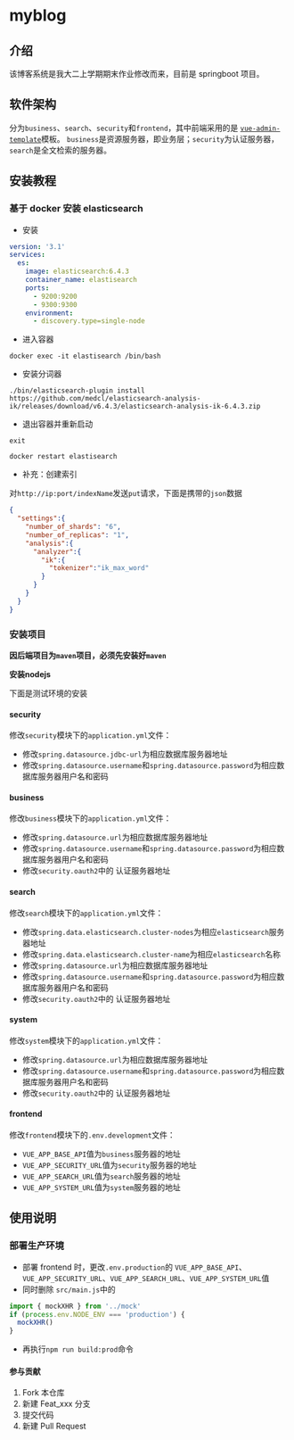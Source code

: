 # myblog

## 介绍
该博客系统是我大二上学期期末作业修改而来，目前是 springboot 项目。

## 软件架构

分为`business`、`search`、`security`和`frontend`，其中前端采用的是 [`vue-admin-template`](https://github.com/PanJiaChen/vue-admin-template)模板。
`business`是资源服务器，即业务层；`security`为认证服务器，`search`是全文检索的服务器。


## 安装教程
### 基于 docker 安装 elasticsearch
+ 安装
```yaml
version: '3.1'
services:
  es:
    image: elasticsearch:6.4.3
    container_name: elastisearch
    ports:
      - 9200:9200
      - 9300:9300
    environment:
      - discovery.type=single-node
```
+ 进入容器
```shell script
docker exec -it elastisearch /bin/bash
```

+ 安装分词器
```shell script
./bin/elasticsearch-plugin install https://github.com/medcl/elasticsearch-analysis-ik/releases/download/v6.4.3/elasticsearch-analysis-ik-6.4.3.zip
```

+ 退出容器并重新启动
```shell script
exit

docker restart elastisearch
```
+ 补充：创建索引

对`http://ip:port/indexName`发送`put`请求，下面是携带的`json`数据
```json
{
  "settings":{
    "number_of_shards": "6",
    "number_of_replicas": "1",
    "analysis":{
      "analyzer":{
        "ik":{
          "tokenizer":"ik_max_word"
        }
      }
    }
  }
}
```

### 安装项目
**因后端项目为`maven`项目，必须先安装好`maven`**

**安装nodejs**

下面是测试环境的安装
#### security
修改`security`模块下的`application.yml`文件：
+ 修改`spring.datasource.jdbc-url`为相应数据库服务器地址
+ 修改`spring.datasource.username`和`spring.datasource.password`为相应数据库服务器用户名和密码

#### business
修改`business`模块下的`application.yml`文件：
+ 修改`spring.datasource.url`为相应数据库服务器地址
+ 修改`spring.datasource.username`和`spring.datasource.password`为相应数据库服务器用户名和密码
+ 修改`security.oauth2`中的 认证服务器地址

#### search
修改`search`模块下的`application.yml`文件：
+ 修改`spring.data.elasticsearch.cluster-nodes`为相应`elasticsearch`服务器地址
+ 修改`spring.data.elasticsearch.cluster-name`为相应`elasticsearch`名称
+ 修改`spring.datasource.url`为相应数据库服务器地址
+ 修改`spring.datasource.username`和`spring.datasource.password`为相应数据库服务器用户名和密码
+ 修改`security.oauth2`中的 认证服务器地址

#### system
修改`system`模块下的`application.yml`文件：
+ 修改`spring.datasource.url`为相应数据库服务器地址
+ 修改`spring.datasource.username`和`spring.datasource.password`为相应数据库服务器用户名和密码
+ 修改`security.oauth2`中的 认证服务器地址

#### frontend
修改`frontend`模块下的`.env.development`文件：
+ `VUE_APP_BASE_API`值为`business`服务器的地址
+ `VUE_APP_SECURITY_URL`值为`security`服务器的地址
+ `VUE_APP_SEARCH_URL`值为`search`服务器的地址
+ `VUE_APP_SYSTEM_URL`值为`system`服务器的地址

## 使用说明

### 部署生产环境
+ 部署 frontend 时，更改`.env.production`的 `VUE_APP_BASE_API`、`VUE_APP_SECURITY_URL`、`VUE_APP_SEARCH_URL`、`VUE_APP_SYSTEM_URL`值
+ 同时删除 `src/main.js`中的
```js
import { mockXHR } from '../mock'
if (process.env.NODE_ENV === 'production') {
  mockXHR()
}
```
+ 再执行```npm run build:prod```命令


#### 参与贡献

1. Fork 本仓库
2. 新建 Feat_xxx 分支
3. 提交代码
4. 新建 Pull Request
